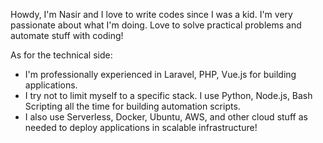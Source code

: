 Howdy, I'm Nasir and I love to write codes since I was a kid. I'm very passionate about what I'm doing. Love to solve practical problems and automate stuff with coding!

As for the technical side: 
- I'm professionally experienced in Laravel, PHP, Vue.js for building applications.
- I try not to limit myself to a specific stack. I use Python, Node.js, Bash Scripting all the time for building automation scripts.
- I also use Serverless, Docker, Ubuntu, AWS, and other cloud stuff as needed to deploy applications in scalable infrastructure!
